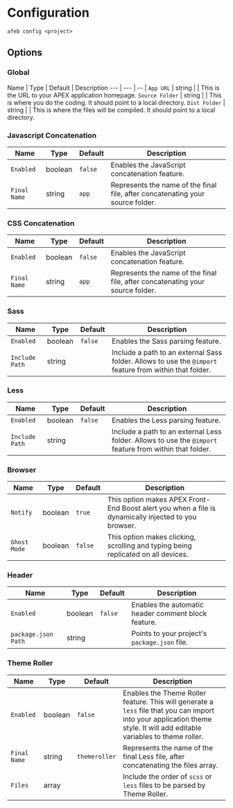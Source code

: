 # Configuration
```
afeb config <project>
```

## Options

### Global

Name | Type | Default | Description
--- | --- | -- |
`App URL` | string | | This is the URL to your APEX application homepage.
`Source Folder` | string | | This is where you do the coding. It should point to a local directory.
`Dist Folder` | string | | This is where the files will be compiled. It should point to a local directory.


### Javascript Concatenation

Name | Type | Default | Description
-- | -- | -- | --
`Enabled` | boolean | `false` | Enables the JavaScript concatenation feature.
`Final Name` | string | `app` | Represents the name of the final file, after concatenating your source folder.

### CSS Concatenation

Name | Type | Default | Description
-- | -- | -- | --
`Enabled` | boolean | `false` | Enables the JavaScript concatenation feature.
`Final Name` | string | `app` | Represents the name of the final file, after concatenating your source folder.

### Sass

Name | Type | Default | Description
-- | -- | -- | --
`Enabled` | boolean | `false` | Enables the Sass parsing feature.
`Include Path` | string | | Include a path to an external Sass folder. Allows to use the `@import` feature from within that folder.

### Less

Name | Type | Default | Description
-- | -- | -- | --
`Enabled` | boolean | `false` | Enables the Less parsing feature.
`Include Path` | string | | Include a path to an external Less folder. Allows to use the `@import` feature from within that folder.

### Browser

Name | Type | Default | Description
-- | -- | -- | --
`Notify` | boolean | `true` | This option makes APEX Front-End Boost alert you when a file is dynamically injected to you browser.
`Ghost Mode` | boolean | `false` | This option makes clicking, scrolling and typing being replicated on all devices.

### Header

Name | Type | Default | Description
-- | -- | -- | --
`Enabled` | boolean | `false` | Enables the automatic header comment block feature.
`package.json Path` | string | | Points to your project's `package.json` file.

### Theme Roller

Name | Type | Default | Description
-- | -- | -- | --
`Enabled` | boolean | `false` | Enables the Theme Roller feature. This will generate a `less` file that you can import into your application theme style. It will add editable variables to theme roller.
`Final Name` | string | `themeroller` | Represents the name of the final Less file, after concatenating the files array.
`Files` | array | | Include the order of `scss` or `less` files to be parsed by Theme Roller.
